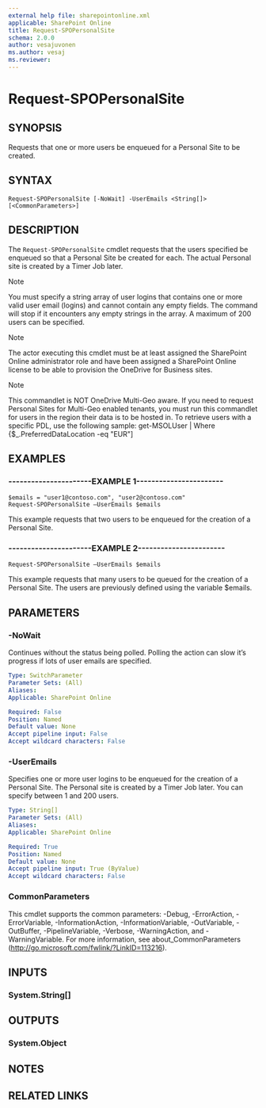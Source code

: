 ```yaml
---
external help file: sharepointonline.xml
applicable: SharePoint Online
title: Request-SPOPersonalSite
schema: 2.0.0
author: vesajuvonen
ms.author: vesaj
ms.reviewer:
---
```


# Request-SPOPersonalSite

## SYNOPSIS
Requests that one or more users be enqueued for a Personal Site to be created.


## SYNTAX

```
Request-SPOPersonalSite [-NoWait] -UserEmails <String[]> [<CommonParameters>]
```

## DESCRIPTION
The `Request-SPOPersonalSite` cmdlet requests that the users specified be enqueued so that a Personal Site be created for each. The actual Personal site is created by a Timer Job later.

> [!NOTE] 
> You must specify a string array of user logins that contains one or more valid user email (logins) and cannot contain any empty fields. The command will stop if it encounters any empty strings in the array. A maximum of 200 users can be specified.

> [!NOTE] 
> The actor executing this cmdlet must be at least assigned the SharePoint Online administrator role and have been assigned a SharePoint Online license to be able to provision the OneDrive for Business sites.

> [!NOTE]
> This commandlet is NOT OneDrive Multi-Geo aware. If you need to request Personal Sites for Multi-Geo enabled tenants, you must run this commandlet for users in the region their data is to be hosted in. To retrieve users with a specific PDL, use the following sample: 
get-MSOLUser | Where {$_.PreferredDataLocation -eq "EUR"]

## EXAMPLES

### ----------------------EXAMPLE 1-----------------------
```
$emails = "user1@contoso.com", "user2@contoso.com"
Request-SPOPersonalSite –UserEmails $emails
```

This example requests that two users to be enqueued for the creation of a Personal Site.

### ----------------------EXAMPLE 2-----------------------
```
Request-SPOPersonalSite –UserEmails $emails
```
This example requests that many users to be queued for the creation of a Personal Site. The users are previously defined using the variable $emails. 


## PARAMETERS

### -NoWait
Continues without the status being polled. Polling the action can slow it’s progress if lots of user emails are specified.


```yaml
Type: SwitchParameter
Parameter Sets: (All)
Aliases: 
Applicable: SharePoint Online

Required: False
Position: Named
Default value: None
Accept pipeline input: False
Accept wildcard characters: False
```

### -UserEmails
Specifies one or more user logins to be enqueued for the creation of a Personal Site. The Personal site is created by a Timer Job later. You can specify between 1 and 200 users.


```yaml
Type: String[]
Parameter Sets: (All)
Aliases: 
Applicable: SharePoint Online

Required: True
Position: Named
Default value: None
Accept pipeline input: True (ByValue)
Accept wildcard characters: False
```

### CommonParameters
This cmdlet supports the common parameters: -Debug, -ErrorAction, -ErrorVariable, -InformationAction, -InformationVariable, -OutVariable, -OutBuffer, -PipelineVariable, -Verbose, -WarningAction, and -WarningVariable. For more information, see about_CommonParameters (http://go.microsoft.com/fwlink/?LinkID=113216).

## INPUTS

### System.String[]

## OUTPUTS

### System.Object

## NOTES 

## RELATED LINKS
